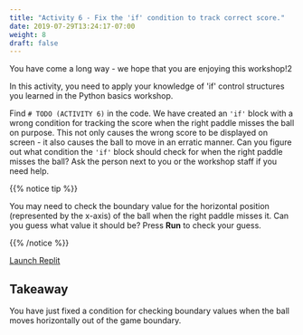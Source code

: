```yaml
---
title: "Activity 6 - Fix the 'if' condition to track correct score."
date: 2019-07-29T13:24:17-07:00
weight: 8
draft: false
---
```


You have come a long way - we hope that you are enjoying this workshop!2

In this activity, you need to apply your knowledge of 'if' control structures you learned in the Python basics workshop. 

Find `# TODO (ACTIVITY 6)` in the code. We have created an `'if'` block with a wrong condition for tracking the score when the right paddle misses the ball on purpose. This not only causes the wrong score to be displayed on screen - it also causes the ball to move in an erratic manner. Can you figure out what condition the `'if'` block should check for when the right paddle misses the ball? Ask the person next to you or the workshop staff if you need help.

{{% notice tip %}}

You may need to check the boundary value for the horizontal position (represented by the x-axis) of the ball when the right paddle misses it. Can you guess what value it should be? Press **Run** to check your guess.

{{% /notice %}}

<a class="my-2 mx-4 btn btn-info" href="https://replit.com/@nuevofoundation/PongLessonStudent" target="_blank">Launch Replit</a>

## Takeaway

You have just fixed a condition for checking boundary values when the ball moves horizontally out of the game boundary.
